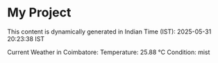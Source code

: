 # My Project

This content is dynamically generated in Indian Time (IST): 2025-05-31 20:23:38 IST


Current Weather in Coimbatore:
Temperature: 25.88 °C
Condition: mist

